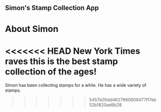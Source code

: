 Simon's Stamp Collection App
---

# About Simon

<<<<<<< HEAD
New York Times raves this is the best stamp collection of the ages! 
=======
SImon has been collecting stamps for a while. He has a wide variety of stamps. 
>>>>>>> 5457b05dd4627960609477ff7eb52b1820ad6b28
